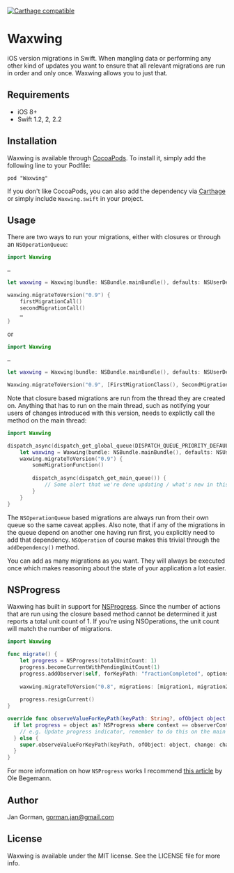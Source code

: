 [![Carthage compatible](https://img.shields.io/badge/Carthage-compatible-4BC51D.svg?style=flat)](https://github.com/Carthage/Carthage)

# Waxwing

iOS version migrations in Swift. When mangling data or performing any other kind of updates you want to ensure that all relevant migrations are run in order and only once. Waxwing allows you to just that.

## Requirements

* iOS 8+
* Swift 1.2, 2, 2.2

## Installation

Waxwing is available through [CocoaPods](http://cocoapods.org). To install
it, simply add the following line to your Podfile:

    pod "Waxwing"
    
If you don't like CocoaPods, you can also add the dependency via [Carthage](https://github.com/Carthage/Carthage) or simply include `Waxwing.swift` in your project.

## Usage

There are two ways to run your migrations, either with closures or through an `NSOperationQueue`:

``` swift
import Waxwing

…

let waxwing = Waxwing(bundle: NSBundle.mainBundle(), defaults: NSUserDefaults.standardUserDefaults())

waxwing.migrateToVersion("0.9") {
	firstMigrationCall()
	secondMigrationCall()
	…
}
```

or

``` swift
import Waxwing

…

let waxwing = Waxwing(bundle: NSBundle.mainBundle(), defaults: NSUserDefaults.standardUserDefaults())

Waxwing.migrateToVersion("0.9", [FirstMigrationClass(), SecondMigrationClass()])
```

Note that closure based migrations are run from the thread they are created on. Anything that has to run on the main thread, such as notifying your users of changes introduced with this version, needs to explictly call the method on the main thread:

``` swift
import Waxwing

dispatch_async(dispatch_get_global_queue(DISPATCH_QUEUE_PRIORITY_DEFAULT, 0)) {
	let waxwing = Waxwing(bundle: NSBundle.mainBundle(), defaults: NSUserDefaults.standardUserDefaults())
	waxwing.migrateToVersion("0.9") {
		someMigrationFunction()
		
		dispatch_async(dispatch_get_main_queue()) {
			// Some alert that we're done updating / what's new in this version of the app
		}
	}
}
```

The `NSOperationQueue` based migrations are always run from their own queue so the same caveat applies. Also note, that if any of the migrations in the queue depend on another one having run first, you explicitly need to add that dependency. `NSOperation` of course makes this trivial through the `addDependency()` method.

You can add as many migrations as you want. They will always be executed once which makes reasoning about the state of your application a lot easier.

## NSProgress

Waxwing has built in support for [NSProgress](https://developer.apple.com/library/ios/documentation/Foundation/Reference/NSProgress_Class/index.html). Since the number of actions that are run using the closure based method cannot be determined it just reports a total unit count of 1. If you're using NSOperations, the unit count will match the number of migrations.

```swift
import Waxwing

func migrate() {
	let progress = NSProgress(totalUnitCount: 1)
	progress.becomeCurrentWithPendingUnitCount(1)
	progress.addObserver(self, forKeyPath: "fractionCompleted", options: .New, context: observerContext))
	
	waxwing.migrateToVersion("0.8", migrations: [migration1, migration2, migration3…])
	
	progress.resignCurrent()
}

override func observeValueForKeyPath(keyPath: String?, ofObject object: AnyObject?, change: [String : AnyObject]?, context: UnsafeMutablePointer<Void>) {
  if let progress = object as? NSProgress where context == observerContext && keyPath == "fractionCompleted" {
    // e.g. Update progress indicator, remember to do this on the main thread
  } else {
    super.observeValueForKeyPath(keyPath, ofObject: object, change: change, context: context)
  }
}
```

For more information on how `NSProgress` works I recommend [this article](http://oleb.net/blog/2014/03/nsprogress/) by Ole Begemann.

## Author

Jan Gorman, gorman.jan@gmail.com

## License

Waxwing is available under the MIT license. See the LICENSE file for more info.

